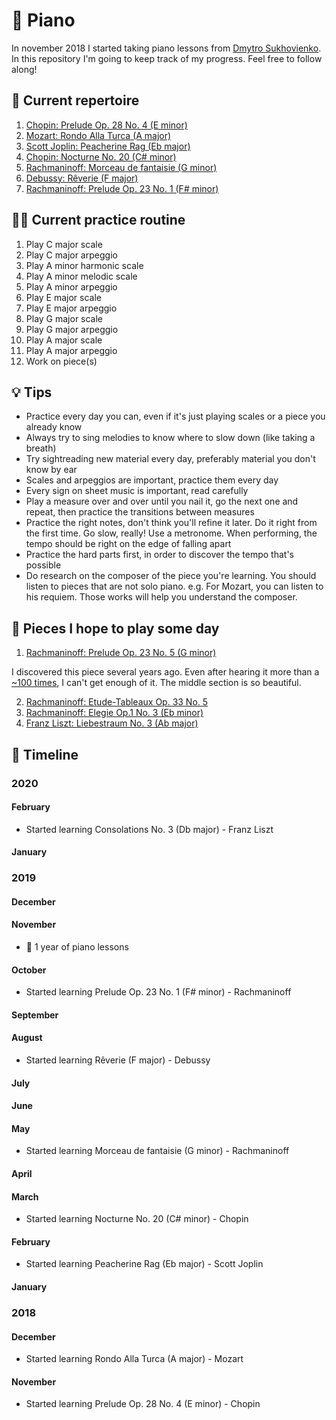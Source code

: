 # 🎹 Piano

In november 2018 I started taking piano lessons from [Dmytro Sukhovienko](https://www.dmytro.net/). In this repository I'm going to keep track of my progress. Feel free to follow along!

## 🎼 Current repertoire

1. [Chopin: Prelude Op. 28 No. 4 (E minor)](https://www.youtube.com/watch?v=90wBhBZjAUQ)
2. [Mozart: Rondo Alla Turca (A major)](https://www.youtube.com/watch?v=A_THdzBnHy0)
3. [Scott Joplin: Peacherine Rag (Eb major)](https://www.youtube.com/watch?v=Z8c8eFXNolg)
4. [Chopin: Nocturne No. 20 (C# minor)](https://www.youtube.com/watch?v=OvoObzPGXZ0)
5. [Rachmaninoff: Morceau de fantaisie (G minor)](https://www.youtube.com/watch?v=p8KIhwVFxGI)
6. [Debussy: Rêverie (F major)](https://www.youtube.com/watch?v=Hdj147NcjS0)
7. [Rachmaninoff: Prelude Op. 23 No. 1 (F# minor)](https://www.youtube.com/watch?v=-BA6YsMC18U)

## 🏋️‍♀️ Current practice routine

1. Play C major scale
2. Play C major arpeggio
3. Play A minor harmonic scale
4. Play A minor melodic scale
5. Play A minor arpeggio
6. Play E major scale
7. Play E major arpeggio
8. Play G major scale
9. Play G major arpeggio
10. Play A major scale
11. Play A major arpeggio
12. Work on piece(s)

## 💡 Tips

* Practice every day you can, even if it's just playing scales or a piece you already know
* Always try to sing melodies to know where to slow down (like taking a breath)
* Try sightreading new material every day, preferably material you don't know by ear
* Scales and arpeggios are important, practice them every day
* Every sign on sheet music is important, read carefully
* Play a measure over and over until you nail it, go the next one and repeat, then practice the transitions between measures
* Practice the right notes, don't think you'll refine it later. Do it right from the first time. Go slow, really! Use a metronome. When performing, the tempo should be right on the edge of falling apart
* Practice the hard parts first, in order to discover the tempo that's possible
* Do research on the composer of the piece you're learning. You should listen to pieces that are not solo piano. e.g. For Mozart, you can listen to his requiem. Those works will help you understand the composer.

## 🎯 Pieces I hope to play some day

1. [Rachmaninoff: Prelude Op. 23 No. 5 (G minor)](https://www.youtube.com/watch?v=9idfQVkqKyw)

I discovered this piece several years ago. Even after hearing it more than a [~100 times](https://www.last.fm/user/hansott/library/tracks), I can't get enough of it. The middle section is so beautiful.

2. [Rachmaninoff: Etude-Tableaux Op. 33 No. 5](https://www.youtube.com/watch?v=DDjKAySWrkU)
3. [Rachmaninoff: Elegie Op.1 No. 3 (Eb minor)](https://www.youtube.com/watch?v=Wx3ZTAQ6boo)
4. [Franz Liszt: Liebestraum No. 3 (Ab major)](https://www.youtube.com/watch?v=InKk1aowFZ4)

## 📅 Timeline

### 2020

#### February

- Started learning Consolations No. 3 (Db major) - Franz Liszt

#### January

### 2019

#### December

#### November

- 🥳 1 year of piano lessons

#### October

- Started learning Prelude Op. 23 No. 1 (F# minor) - Rachmaninoff

#### September

#### August

- Started learning Rêverie (F major) - Debussy

#### July

#### June

#### May

- Started learning Morceau de fantaisie (G minor) - Rachmaninoff

#### April

#### March

- Started learning Nocturne No. 20 (C# minor) - Chopin

#### February

- Started learning Peacherine Rag (Eb major) - Scott Joplin

#### January

### 2018

#### December

- Started learning Rondo Alla Turca (A major) - Mozart

#### November

- Started learning Prelude Op. 28 No. 4 (E minor) - Chopin
